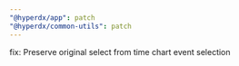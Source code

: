 ```yaml
---
"@hyperdx/app": patch
"@hyperdx/common-utils": patch
---
```


fix: Preserve original select from time chart event selection
